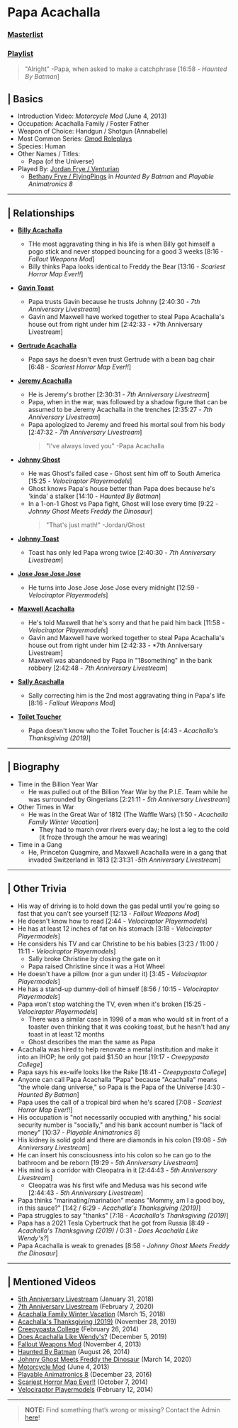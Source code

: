 # Papa Acachalla
### [Masterlist]()
### [Playlist](https://www.youtube.com/playlist?list=PLwljWXtmIKiQ87S1yyAZg0Wd4zHzMOs2B)

> "Alright" -Papa, when asked to make a catchphrase \[16:58 - *Haunted By Batman*]

## | Basics
- Introduction Video: *Motorcycle Mod* \(June 4, 2013)
- Occupation: Acachalla Family / Foster Father
- Weapon of Choice: Handgun / Shotgun \(Annabelle)
- Most Common Series: [Gmod Roleplays](6.Series/Gmod/Roleplays.md)
- Species: Human
- Other Names / Titles:
  - Papa \(of the Universe)
- Played By: [Jordan Frye / Venturian](3.Siblings/3.1.Jordan-Frye-Venturian.md)
  - [Bethany Frye / FlyingPings](3.Siblings/3.3.Bethany-Frye-FlyingPings.md) in *Haunted By Batman* and *Playable Animatronics 8*

----

## | Relationships
- [**Billy Acachalla**](5.Characters/Billy_Acachalla.md)
  - THe most aggravating thing in his life is when Billy got himself a pogo stick and never stopped bouncing for a good 3 weeks \[8:16 - *Fallout Weapons Mod*]
  - Billy thinks Papa looks identical to Freddy the Bear \[13:16 - *Scariest Horror Map Ever!!*]

- [**Gavin Toast**](5.Characters/One-Use_Uncommon.md)
  - Papa trusts Gavin because he trusts Johnny \[2:40:30 - *7th Anniversary Livestream*]
  - Gavin and Maxwell have worked together to steal Papa Acachalla's house out from right under him \[2:42:33 - *7th Anniversary Livestream]

- [**Gertrude Acachalla**](5.Characters/Gerturde_Acachalla.md)
  - Papa says he doesn't even trust Gertrude with a bean bag chair \[6:48 - *Scariest Horror Map Ever!!*]

- [**Jeremy Acachalla**](5.Characters/One-Use_Uncommon.md)
  - He is Jeremy's brother \[2:30:31 - *7th Anniversary Livestream*]
  - Papa, when in the war, was followed by a shadow figure that can be assumed to be Jeremy Acachalla in the trenches \[2:35:27 - *7th Anniversary Livestream*]
  - Papa apologized to Jeremy and freed his mortal soul from his body \[2:47:32 - *7th Anniversary Livestream*]
    > "I've always loved you" -Papa Acachalla

- [**Johnny Ghost**](5.Characters/Johnny_Ghost.md)
  - He was Ghost's failed case - Ghost sent him off to South America \[15:25 - *Velociraptor Playermodels*]
  - Ghost knows Papa's house better than Papa does because he's 'kinda' a stalker \[14:10 - *Haunted By Batman*]
  - In a 1-on-1 Ghost vs Papa fight, Ghost will lose every time \[9:22 - *Johnny Ghost Meets Freddy the Dinosaur*]
    > "That's just math!" -Jordan/Ghost

- [**Johnny Toast**](5.Characters/Johnny_Toast.md)
  - Toast has only led Papa wrong twice \[2:40:30 - *7th Anniversary Livestream*]

- [**Jose Jose Jose Jose**](5.Characters/One-Use_Uncommon.md)
  - He turns into Jose Jose Jose Jose every midnight \[12:59 - *Velociraptor Playermodels*]

- [**Maxwell Acachalla**](5.Characters/Maxwell_Acachalla.md)
  - He's told Maxwell that he's sorry and that he paid him back \[11:58 - *Velociraptor Playermodels*]
  - Gavin and Maxwell have worked together to steal Papa Acachalla's house out from right under him \[2:42:33 - *7th Anniversary Livestream]
  - Maxwell was abandoned by Papa in "18something" in the bank robbery \[2:42:48 - *7th Anniversary Livestream*]

- [**Sally Acachalla**](5.Characters/Sally_Acachalla.md)
  - Sally correcting him is the 2nd most aggravating thing in Papa's life \[8:16 - *Fallout Weapons Mod*]

- [**Toilet Toucher**](5.Characters/Toilet_Toucher.md)
  - Papa doesn't know who the Toilet Toucher is \[4:43 - *Acachalla's Thanksgiving (2019)*]

----

## | Biography
- Time in the Billion Year War
  - He was pulled out of the Billion Year War by the P.I.E. Team while he was surrounded by Gingerians \[2:21:11 - *5th Anniversary Livestream*]
- Other Times in War
  - He was in the Great War of 1812 \(The Waffle Wars) \[1:50 - *Acachalla Family Winter Vacation*]
    - They had to march over rivers every day; he lost a leg to the cold \(it froze through the amour he was wearing)
- Time in a Gang
  - He, Princeton Quagmire, and Maxwell Acachalla were in a gang that invaded Switzerland in 1813 \[2:31:31 -*5th Anniversary Livestream*]

----

## | Other Trivia
- His way of driving is to hold down the gas pedal until you're going so fast that you can't see yourself \[12:13 - *Fallout Weapons Mod*]
- He doesn't know how to read \[2:44 - *Velociraptor Playermodels*]
- He has at least 12 inches of fat on his stomach \[3:18 - *Velociraptor Playermodels*]
- He considers his TV and car Christine to be his babies \[3:23 / 11:00 / 11:11 - *Velociraptor Playermodels*]
  - Sally broke Christine by closing the gate on it
  - Papa raised Christine since it was a Hot Wheel
- He doesn't have a pillow \(nor a gun under it) \[3:45 - *Velociraptor Playermodels*]
- He has a stand-up dummy-doll of himself \[8:56 / 10:15 - *Velociraptor Playermodels*]
- Papa won't stop watching the TV, even when it's broken \[15:25 - *Velociraptor Playermodels*]
  - There was a similar case in 1998 of a man who would sit in front of a toaster oven thinking that it was cooking toast, but he hasn't had any toast in at least 12 months
  - Ghost describes the man the same as Papa
- Acachalla was hired to help renovate a mental institution and make it into an IHOP; he only got paid $1.50 an hour \[19:17 - *Creepypasta College*]
- Papa says his ex-wife looks like the Rake \[18:41 - *Creepypasta College*]
- Anyone can call Papa Acachalla "Papa" because "Acachalla" means "the whole dang universe," so Papa is the Papa of the Universe \[4:30 - *Haunted By Batman*]
- Papa uses the call of a tropical bird when he's scared \[7:08 - *Scariest Horror Map Ever!!*]
- His occupation is "not necessarily occupied with anything," his social security number is "socially," and his bank account number is "lack of money" \[10:37 - *Playable Animatronics 8*]
- His kidney is solid gold and there are diamonds in his colon \[19:08 - *5th Anniversary Livestream*]
- He can insert his consciousness into his colon so he can go to the bathroom and be reborn \[19:29 - *5th Anniversary Livestream*]
- His mind is a corridor with Cleopatra in it \[2:44:43 - *5th Anniversary Livestream*]
  - Cleopatra was his first wife and Medusa was his second wife \[2:44:43 - *5th Anniversary Livestream*]
- Papa thinks "marinating/marination" means "Mommy, am I a good boy, in this sauce?" \[1:42 / 6:29 - *Acachalla's Thanksgiving (2019)*]
- Papa struggles to say "thanks" \[7:18 - *Acachalla's Thanksgiving (2019)*]
- Papa has a 2021 Tesla Cybertruck that he got from Russia \[8:49 - *Acachalla's Thanksgiving (2019)* / 0:31 - *Does Acachalla Like Wendy's?*]
- Papa Acachalla is weak to grenades \[8:58 - *Johnny Ghost Meets Freddy the Dinosaur*]

----

## | Mentioned Videos
- [5th Anniversary Livestream](https://youtu.be/6AHnicY1Iq4) \(January 31, 2018)
- [7th Anniversary Livestream](https://youtu.be/GBFpW-t83Zs) \(February 7, 2020)
- [Acachalla Family Winter Vacation](https://youtu.be/nQBiVNH1fUk) \(March 15, 2018)
- [Acachalla's Thanksgiving (2019)](https://youtu.be/dC5GT2mZNEk) \(November 28, 2019)
- [Creepypasta College](https://youtu.be/TyTM5NU8jKY) \(February 26, 2014)
- [Does Acachalla Like Wendy's?](https://youtu.be/K2-86Dc81Ec) \(December 5, 2019)
- [Fallout Weapons Mod](https://youtu.be/mLeVwZUtNfY) \(November 4, 2013)
- [Haunted By Batman](https://youtu.be/LymOGelRMwc) \(August 26, 2014)
- [Johnny Ghost Meets Freddy the Dinosaur](https://youtu.be/cNcfpGXRgYM) \(March 14, 2020)
- [Motorcycle Mod](https://youtu.be/gNREBUzmn98) \(June 4, 2013)
- [Playable Animatronics 8](https://youtu.be/KByoXkGBzWo) \(December 23, 2016)
- [Scariest Horror Map Ever!!](https://youtu.be/7ZrYVSgBI1Y) \(October 7, 2014)
- [Velociraptor Playermodels](https://youtu.be/BQk4sBDghZE) \(February 12, 2014)

----

> **NOTE:** Find something that’s wrong or missing? Contact the Admin [here](../chapter_2.md)!
